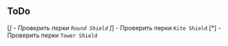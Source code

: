 ## ToDo

[*] - Проверить перки `Round Shield`
[*] - Проверить перки `Kite Shield`
[*] - Проверить перки `Tower Shield`